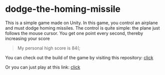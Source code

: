 # dodge-the-homing-missile
This is a simple game made on Unity. In this game, you control an airplane and must dodge homing missiles.
The control is quite simple: the plane just follows the mouse cursor.
You get one point every second, thereby increasing your score
> My personal high score is 84(;

You can check out the build of the game by visiting this repository: [click](https://github.com/Marveee3/DTHM-WebGl)

Or you can just play at this link: [click](https://marveee3.github.io/DTHM-WebGl/)


